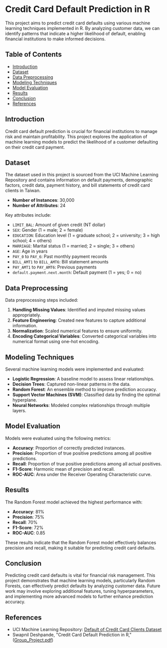 # Credit Card Default Prediction in R

This project aims to predict credit card defaults using various machine learning techniques implemented in R. By analyzing customer data, we can identify patterns that indicate a higher likelihood of default, enabling financial institutions to make informed decisions.

## Table of Contents

- [Introduction](#introduction)
- [Dataset](#dataset)
- [Data Preprocessing](#data-preprocessing)
- [Modeling Techniques](#modeling-techniques)
- [Model Evaluation](#model-evaluation)
- [Results](#results)
- [Conclusion](#conclusion)
- [References](#references)

## Introduction

Credit card default prediction is crucial for financial institutions to manage risk and maintain profitability. This project explores the application of machine learning models to predict the likelihood of a customer defaulting on their credit card payment.

## Dataset

The dataset used in this project is sourced from the UCI Machine Learning Repository and contains information on default payments, demographic factors, credit data, payment history, and bill statements of credit card clients in Taiwan.

- **Number of Instances**: 30,000
- **Number of Attributes**: 24

Key attributes include:

- `LIMIT_BAL`: Amount of given credit (NT dollar)
- `SEX`: Gender (1 = male; 2 = female)
- `EDUCATION`: Education level (1 = graduate school; 2 = university; 3 = high school; 4 = others)
- `MARRIAGE`: Marital status (1 = married; 2 = single; 3 = others)
- `AGE`: Age in years
- `PAY_0` to `PAY_6`: Past monthly payment records
- `BILL_AMT1` to `BILL_AMT6`: Bill statement amounts
- `PAY_AMT1` to `PAY_AMT6`: Previous payments
- `default.payment.next.month`: Default payment (1 = yes; 0 = no)

## Data Preprocessing

Data preprocessing steps included:

1. **Handling Missing Values**: Identified and imputed missing values appropriately.
2. **Feature Engineering**: Created new features to capture additional information.
3. **Normalization**: Scaled numerical features to ensure uniformity.
4. **Encoding Categorical Variables**: Converted categorical variables into numerical format using one-hot encoding.

## Modeling Techniques

Several machine learning models were implemented and evaluated:

- **Logistic Regression**: A baseline model to assess linear relationships.
- **Decision Trees**: Captured non-linear patterns in the data.
- **Random Forest**: An ensemble method to improve prediction accuracy.
- **Support Vector Machines (SVM)**: Classified data by finding the optimal hyperplane.
- **Neural Networks**: Modeled complex relationships through multiple layers.

## Model Evaluation

Models were evaluated using the following metrics:

- **Accuracy**: Proportion of correctly predicted instances.
- **Precision**: Proportion of true positive predictions among all positive predictions.
- **Recall**: Proportion of true positive predictions among all actual positives.
- **F1-Score**: Harmonic mean of precision and recall.
- **ROC-AUC**: Area under the Receiver Operating Characteristic curve.

## Results

The Random Forest model achieved the highest performance with:

- **Accuracy**: 81%
- **Precision**: 75%
- **Recall**: 70%
- **F1-Score**: 72%
- **ROC-AUC**: 0.85

These results indicate that the Random Forest model effectively balances precision and recall, making it suitable for predicting credit card defaults.

## Conclusion

Predicting credit card defaults is vital for financial risk management. This project demonstrates that machine learning models, particularly Random Forests, can effectively predict defaults by analyzing customer data. Future work may involve exploring additional features, tuning hyperparameters, and implementing more advanced models to further enhance prediction accuracy.

## References

- UCI Machine Learning Repository: [Default of Credit Card Clients Dataset](https://archive.ics.uci.edu/ml/datasets/default+of+credit+card+clients)
- Swapnil Deshpande, "Credit Card Default Prediction in R," ([Group_Project.pdf](https://github.com/d-swapnil/credit-card-default-prediction-in-R/Group_Project.pdf))
